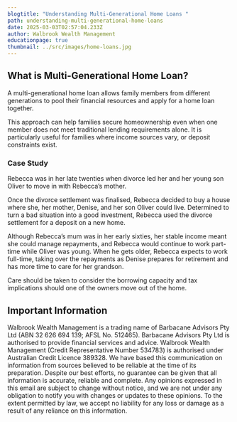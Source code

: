 ```yaml
---
blogtitle: "Understanding Multi-Generational Home Loans "
path: understanding-multi-generational-home-loans
date: 2025-03-03T02:57:04.233Z
author: Walbrook Wealth Management
educationpage: true
thumbnail: ../src/images/home-loans.jpg
---
```

## What is Multi-Generational Home Loan?

A multi-generational home loan allows family members from different generations to pool their financial resources and apply for a home loan together.  

This approach can help families secure homeownership even when one member does not meet traditional lending requirements alone. It is particularly useful for families where income sources vary, or deposit constraints exist. 

### Case Study 

Rebecca was in her late twenties when divorce led her and her young son Oliver to move in with Rebecca’s mother.  

Once the divorce settlement was finalised, Rebecca decided to buy a house where she, her mother, Denise, and her son Oliver could live. Determined to turn a bad situation into a good investment, Rebecca used the divorce settlement for a deposit on a new home. 

Although Rebecca’s mum was in her early sixties, her stable income meant she could manage repayments, and Rebecca would continue to work part-time while Oliver was young. When he gets older, Rebecca expects to work full-time, taking over the repayments as Denise prepares for retirement and has more time to care for her grandson. 

Care should be taken to consider the borrowing capacity and tax implications should one of the owners move out of the home.  

## Important Information

Walbrook Wealth Management is a trading name of Barbacane Advisors Pty Ltd (ABN 32 626 694 139; AFSL No. 512465). Barbacane Advisors Pty Ltd is authorised to provide financial services and advice. Walbrook Wealth Management (Credit Representative Number 534783) is authorised under Australian Credit Licence 389328.  We have based this communication on information from sources believed to be reliable at the time of its preparation. Despite our best efforts, no guarantee can be given that all information is accurate, reliable and complete. Any opinions expressed in this email are subject to change without notice, and we are not under any obligation to notify you with changes or updates to these opinions. To the extent permitted by law, we accept no liability for any loss or damage as a result of any reliance on this information.